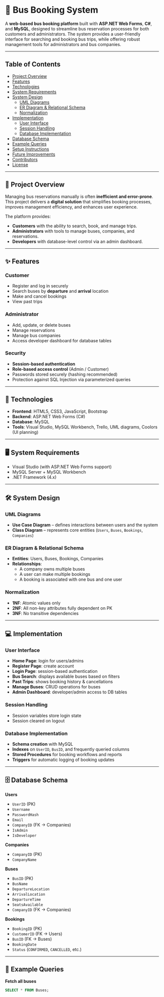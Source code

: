 # 🚌 Bus Booking System

A **web-based bus booking platform** built with **ASP.NET Web Forms**, **C#**, and **MySQL**, designed to streamline bus reservation processes for both customers and administrators. The system provides a user-friendly interface for searching and booking bus trips, while offering robust management tools for administrators and bus companies.

---

##  Table of Contents
- [Project Overview](#project-overview)
- [Features](#features)
- [Technologies](#technologies)
- [System Requirements](#system-requirements)
- [System Design](#system-design)
  - [UML Diagrams](#uml-diagrams)
  - [ER Diagram & Relational Schema](#er-diagram--relational-schema)
  - [Normalization](#normalization)
- [Implementation](#implementation)
  - [User Interface](#user-interface)
  - [Session Handling](#session-handling)
  - [Database Implementation](#database-implementation)
- [Database Schema](#database-schema)
- [Example Queries](#example-queries)
- [Setup Instructions](#setup-instructions)
- [Future Improvements](#future-improvements)
- [Contributors](#contributors)
- [License](#license)

---

## 🚀 Project Overview
Managing bus reservations manually is often **inefficient and error-prone**. This project delivers a **digital solution** that simplifies booking processes, improves management efficiency, and enhances user experience.

The platform provides:
- **Customers** with the ability to search, book, and manage trips.
- **Administrators** with tools to manage buses, companies, and reservations.
- **Developers** with database-level control via an admin dashboard.

---

## ✨ Features

### Customer
- Register and log in securely
- Search buses by **departure** and **arrival** location
- Make and cancel bookings
- View past trips

### Administrator
- Add, update, or delete buses
- Manage reservations
- Manage bus companies
- Access developer dashboard for database tables

### Security
- **Session-based authentication**
- **Role-based access control** (Admin / Customer)
- Passwords stored securely (hashing recommended)
- Protection against SQL Injection via parameterized queries

---

## 🧰 Technologies

- **Frontend**: HTML5, CSS3, JavaScript, Bootstrap  
- **Backend**: ASP.NET Web Forms (C#)  
- **Database**: MySQL  
- **Tools**: Visual Studio, MySQL Workbench, Trello, UML diagrams, Coolors (UI planning)

---

## 🖥️ System Requirements

- Visual Studio (with ASP.NET Web Forms support)  
- MySQL Server + MySQL Workbench  
- .NET Framework (4.x)  

---

## 🛠️ System Design

### UML Diagrams
- **Use Case Diagram** – defines interactions between users and the system  
- **Class Diagram** – represents core entities (`Users`, `Buses`, `Bookings`, `Companies`)

### ER Diagram & Relational Schema
- **Entities**: Users, Buses, Bookings, Companies  
- **Relationships**:
  - A company owns multiple buses
  - A user can make multiple bookings
  - A booking is associated with one bus and one user

### Normalization
- **1NF**: Atomic values only  
- **2NF**: All non-key attributes fully dependent on PK  
- **3NF**: No transitive dependencies  

---

## 💻 Implementation

### User Interface
- **Home Page**: login for users/admins  
- **Register Page**: create account  
- **Login Page**: session-based authentication  
- **Bus Search**: displays available buses based on filters  
- **Past Trips**: shows booking history & cancellations  
- **Manage Buses**: CRUD operations for buses  
- **Admin Dashboard**: developer/admin access to DB tables  

### Session Handling
- Session variables store login state  
- Session cleared on logout  

### Database Implementation
- **Schema creation** with MySQL  
- **Indexes** on `UserID`, `BusID`, and frequently queried columns  
- **Stored Procedures** for booking workflows and reports  
- **Triggers** for automatic logging of booking updates  

---

## 🗄️ Database Schema

**Users**
- `UserID` (PK)  
- `Username`  
- `PasswordHash`  
- `Email`  
- `CompanyID` (FK → Companies)  
- `IsAdmin`  
- `IsDeveloper`

**Companies**
- `CompanyID` (PK)  
- `CompanyName`

**Buses**
- `BusID` (PK)  
- `BusName`  
- `DepartureLocation`  
- `ArrivalLocation`  
- `DepartureTime`  
- `SeatsAvailable`  
- `CompanyID` (FK → Companies)

**Bookings**
- `BookingID` (PK)  
- `CustomerID` (FK → Users)  
- `BusID` (FK → Buses)  
- `BookingDate`  
- `Status` (`CONFIRMED`, `CANCELLED`, etc.)

---

## 📝 Example Queries

**Fetch all buses**
```sql
SELECT * FROM Buses;
